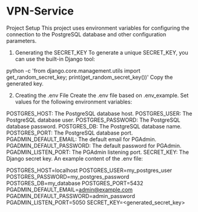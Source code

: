 # VPN-Service
Project Setup
This project uses environment variables for configuring the connection to the PostgreSQL database and other configuration parameters.

1. Generating the SECRET_KEY
To generate a unique SECRET_KEY, you can use the built-in Django tool:

python -c 'from django.core.management.utils import get_random_secret_key; print(get_random_secret_key())'
Copy the generated key.

2. Creating the .env File
Create the .env file based on .env_example. Set values for the following environment variables:

POSTGRES_HOST: The PostgreSQL database host.
POSTGRES_USER: The PostgreSQL database user.
POSTGRES_PASSWORD: The PostgreSQL database password.
POSTGRES_DB: The PostgreSQL database name.
POSTGRES_PORT: The PostgreSQL database port.
PGADMIN_DEFAULT_EMAIL: The default email for PGAdmin.
PGADMIN_DEFAULT_PASSWORD: The default password for PGAdmin.
PGADMIN_LISTEN_PORT: The PGAdmin listening port.
SECRET_KEY: The Django secret key.
An example content of the .env file:


POSTGRES_HOST=localhost
POSTGRES_USER=my_postgres_user
POSTGRES_PASSWORD=my_postgres_password
POSTGRES_DB=my_database
POSTGRES_PORT=5432
PGADMIN_DEFAULT_EMAIL=admin@example.com
PGADMIN_DEFAULT_PASSWORD=admin_password
PGADMIN_LISTEN_PORT=5050
SECRET_KEY=<generated_secret_key>

